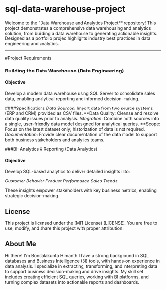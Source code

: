 # sql-data-warehouse-project

Welcome to the "Data Warehouse and Analytics Project** repository!
This project demonstrates a comprehensive data warehousing and analytics solution, from building a data warehouse to generating actionable insights. Designed as a portfolio projec highlights industry best practices in data engineering and analytics.

-----

#Project Requirements


### Building the Data Warehouse (Data Engineering)

#### Objective
Develop a modern data warehouse using SQL Server to consolidate sales data, enabling analytical reporting and informed decision-making.

####Specifications
*Data Sources*: Import data from two source systems (ERP and CRM) provided as CSV files.
**Data Quality: Cleanse and resolve data quality issues prior to analysis.
*Integration*: Combine both sources into a single, user-friendly data model designed for analytical queries.
**Scope: Focus on the latest dataset only; historization of data is not required.
*Documentation*: Provide clear documentation of the data model to support both business stakeholders and analytics teams.

 ###BI: Analytics & Reporting (Data Analytics)


 #### Objective
 Develop SQL-based analytics to deliver detailed insights into:

 *Customer Behavior*
 *Product Performance*
 *Sales Trends*

 These insights empower stakeholders with key business metrics, enabling strategic decision-making.

 ## License

This project is licensed under the [MIT License) (LICENSE). You are free to use, modify, and share this project with proper attribution.


## About Me
Hi there! I'm Bondalakunta Himanth.I have a strong background in SQL databases and Business Intelligence (BI) tools, with hands-on experience in data analysis. I specialize in extracting, transforming, and interpreting data to support business decision-making and drive insights. My skill set includes creating efficient SQL queries, working with BI platforms, and turning complex datasets into actionable reports and dashboards.

